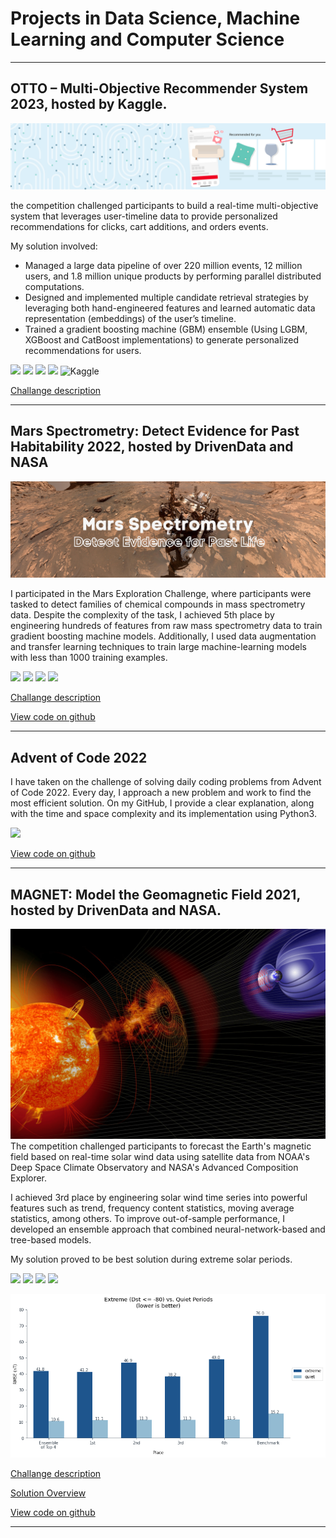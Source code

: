 # Projects in Data Science, Machine Learning and Computer Science
---
## OTTO – Multi-Objective Recommender System 2023, hosted by  Kaggle.

<img src="images/kaggle-otto-sysrec.png?raw=true"/>

the competition challenged participants to build a real-time multi-objective system that leverages user-timeline data to provide personalized recommendations for clicks, cart additions, and orders events.

My solution involved:
- Managed a large data pipeline of over 220 million events, 12 million users, and 1.8 million unique products by performing parallel distributed computations.
- Designed and implemented multiple candidate retrieval strategies by leveraging both hand-engineered features and learned automatic data representation (embeddings) of the user’s timeline.
- Trained a gradient boosting machine (GBM) ensemble (Using LGBM, XGBoost and CatBoost implementations) to generate personalized recommendations for users.


[![](https://img.shields.io/badge/Python-white?logo=Python)](#) [![](https://img.shields.io/badge/Jupyter-white?logo=Jupyter)](#) [![](https://img.shields.io/badge/PyTorch-white?logo=pytorch)](#) [![](https://img.shields.io/badge/sklearn-white?logo=scikit-learn)](#) ![Kaggle](https://img.shields.io/badge/Kaggle-035a7d?style=for-the-badge&logo=kaggle&logoColor=white)

[Challange description](https://www.kaggle.com/competitions/otto-recommender-system/overview)

---
## Mars Spectrometry: Detect Evidence for Past Habitability 2022, hosted by DrivenData and NASA
<img src="images/mars_spec.png?raw=true"/>

I participated in the Mars Exploration Challenge, where participants were tasked to detect families of chemical compounds in mass spectrometry data. Despite the complexity of the task, I achieved 5th place by engineering hundreds of features from raw mass spectrometry data to train gradient boosting machine models. Additionally, I used data augmentation and transfer learning techniques to train large machine-learning models with less than 1000 training examples.


[![](https://img.shields.io/badge/Python-white?logo=Python)](#) [![](https://img.shields.io/badge/Jupyter-white?logo=Jupyter)](#) [![](https://img.shields.io/badge/PyTorch-white?logo=pytorch)](#) [![](https://img.shields.io/badge/sklearn-white?logo=scikit-learn)](#)

[Challange description](https://www.nasa.gov/mars-spectrometry-challenge)

[View code on github](https://github.com/camaron-ai/mars_spectrometry)

---
## Advent of Code 2022
I have taken on the challenge of solving daily coding problems from Advent of Code 2022.
Every day, I approach a new problem and work to find the most efficient solution. On my GitHub, I provide a clear explanation, along with the time and space complexity and its implementation using Python3.

[![](https://img.shields.io/badge/Python-white?logo=Python)](#)

[View code on github](https://github.com/camaron-ai/adventofcode-2022)

---
## MAGNET: Model the Geomagnetic Field 2021, hosted by DrivenData and NASA.
<img src="images/noaa-cover-img.png?raw=true"/>
The competition challenged participants to forecast the Earth's magnetic field based on real-time solar wind data using satellite data from NOAA's Deep Space Climate Observatory and NASA's Advanced Composition Explorer.

I achieved 3rd place by engineering solar wind time series into powerful features such as trend, frequency content statistics, moving average statistics, among others. To improve out-of-sample performance, I developed an ensemble approach that combined neural-network-based and tree-based models.

My solution proved to be best solution during extreme solar periods.

[![](https://img.shields.io/badge/Python-white?logo=Python)](#) [![](https://img.shields.io/badge/Jupyter-white?logo=Jupyter)](#) [![](https://img.shields.io/badge/PyTorch-white?logo=pytorch)](#) [![](https://img.shields.io/badge/sklearn-white?logo=scikit-learn)](#)

<img src="images/performance-plot-magnet-extreme.png?raw=true"/>

[Challange description](https://www.drivendata.org/competitions/73/noaa-magnetic-forecasting/)

[Solution Overview](https://drivendata.co/blog/magnet-geomagnetic-field-winners/)

[View code on github](https://github.com/camaron-ai/magnet_competition)

---
